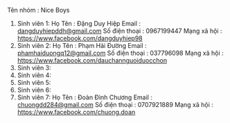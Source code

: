 ﻿Tên nhóm : Nice Boys

1. Sinh viên 1:
    Họ Tên : Đặng Duy Hiệp
    Email : dangduyhiepddh@gmail.com
    Số điện thoại : 0967199447 
    Mạng xã hội : https://www.facebook.com/dangduyhiep98
2. Sinh viên 2:
    Họ Tên : Phạm Hải Đường
    Email : phamhaiduongq12@gmail.com
    Số điện thoại : 037796098 
    Mạng xã hội : https://www.facebook.com/dauchannguoiduocchon
3. Sinh viên 3:
4. Sinh viên 4:
5. Sinh viên 5:
6. Sinh viên 6:
7. Sinh viên 7:
	Họ Tên : Đoàn Đình Chương
    Email : chuongdd284@gmail.com
    Số điện thoại : 0707921889 
    Mạng xã hội : https://www.facebook.com/chuong.doan
